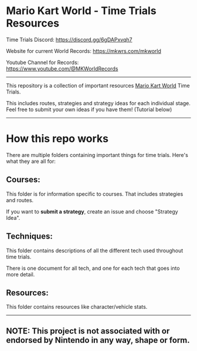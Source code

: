 # Mario Kart World - Time Trials Resources

Time Trials Discord: https://discord.gg/6gDAPxvqh7

Website for current World Records: https://mkwrs.com/mkworld

Youtube Channel for Records: https://www.youtube.com/@MKWorldRecords

---
This repository is a collection of important resources [Mario Kart World](https://en.wikipedia.com/wiki/Mario_Kart_World) Time Trials. 

This includes routes, strategies and strategy ideas for each individual stage. 
Feel free to submit your own ideas if you have them! (Tutorial below)

---
# How this repo works

There are multiple folders containing important things for time trials. Here's what they are all for:

## Courses: 
This folder is for information specific to courses. That includes strategies and routes.

If you want to **submit a strategy**, create an issue and choose "Strategy Idea".

## Techniques:
This folder contains descriptions of all the different tech used throughout time trials. 

There is one document for all tech, and one for each tech that goes into more detail.

## Resources:
This folder contains resources like character/vehicle stats.

---
## NOTE: This project is not associated with or endorsed by Nintendo in any way, shape or form.
